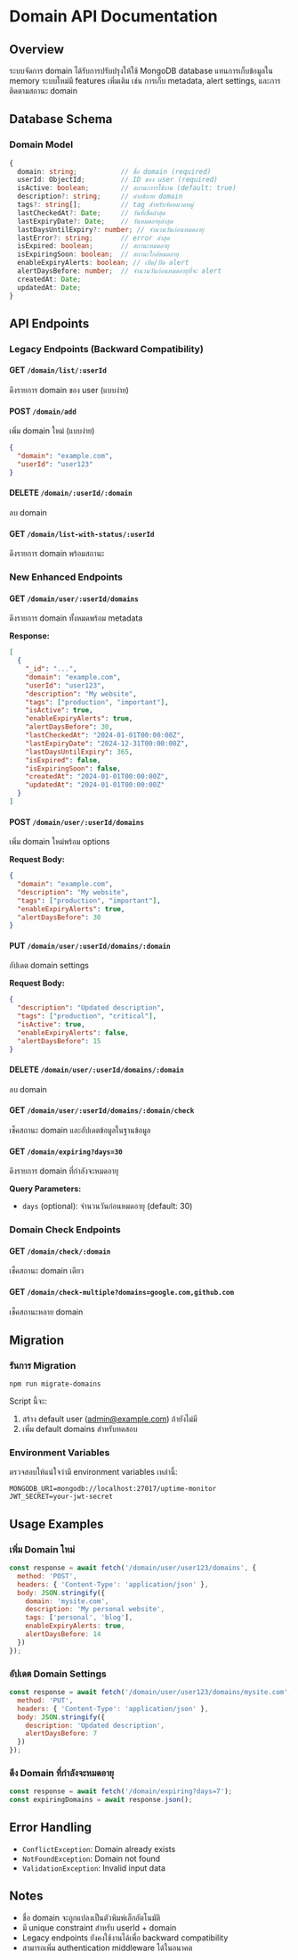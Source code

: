 # Domain API Documentation

## Overview

ระบบจัดการ domain ได้รับการปรับปรุงให้ใช้ MongoDB database แทนการเก็บข้อมูลใน memory ระบบใหม่มี features เพิ่มเติม เช่น การเก็บ metadata, alert settings, และการติดตามสถานะ domain

## Database Schema

### Domain Model

```typescript
{
  domain: string;           // ชื่อ domain (required)
  userId: ObjectId;         // ID ของ user (required)
  isActive: boolean;        // สถานะการใช้งาน (default: true)
  description?: string;     // คำอธิบาย domain
  tags?: string[];          // tag สำหรับจัดหมวดหมู่
  lastCheckedAt?: Date;     // วันที่เช็คล่าสุด
  lastExpiryDate?: Date;    // วันหมดอายุล่าสุด
  lastDaysUntilExpiry?: number; // จำนวนวันก่อนหมดอายุ
  lastError?: string;       // error ล่าสุด
  isExpired: boolean;       // สถานะหมดอายุ
  isExpiringSoon: boolean;  // สถานะใกล้หมดอายุ
  enableExpiryAlerts: boolean; // เปิด/ปิด alert
  alertDaysBefore: number;  // จำนวนวันก่อนหมดอายุที่จะ alert
  createdAt: Date;
  updatedAt: Date;
}
```

## API Endpoints

### Legacy Endpoints (Backward Compatibility)

#### GET `/domain/list/:userId`
ดึงรายการ domain ของ user (แบบง่าย)

#### POST `/domain/add`
เพิ่ม domain ใหม่ (แบบง่าย)
```json
{
  "domain": "example.com",
  "userId": "user123"
}
```

#### DELETE `/domain/:userId/:domain`
ลบ domain

#### GET `/domain/list-with-status/:userId`
ดึงรายการ domain พร้อมสถานะ

### New Enhanced Endpoints

#### GET `/domain/user/:userId/domains`
ดึงรายการ domain ทั้งหมดพร้อม metadata

**Response:**
```json
[
  {
    "_id": "...",
    "domain": "example.com",
    "userId": "user123",
    "description": "My website",
    "tags": ["production", "important"],
    "isActive": true,
    "enableExpiryAlerts": true,
    "alertDaysBefore": 30,
    "lastCheckedAt": "2024-01-01T00:00:00Z",
    "lastExpiryDate": "2024-12-31T00:00:00Z",
    "lastDaysUntilExpiry": 365,
    "isExpired": false,
    "isExpiringSoon": false,
    "createdAt": "2024-01-01T00:00:00Z",
    "updatedAt": "2024-01-01T00:00:00Z"
  }
]
```

#### POST `/domain/user/:userId/domains`
เพิ่ม domain ใหม่พร้อม options

**Request Body:**
```json
{
  "domain": "example.com",
  "description": "My website",
  "tags": ["production", "important"],
  "enableExpiryAlerts": true,
  "alertDaysBefore": 30
}
```

#### PUT `/domain/user/:userId/domains/:domain`
อัปเดต domain settings

**Request Body:**
```json
{
  "description": "Updated description",
  "tags": ["production", "critical"],
  "isActive": true,
  "enableExpiryAlerts": false,
  "alertDaysBefore": 15
}
```

#### DELETE `/domain/user/:userId/domains/:domain`
ลบ domain

#### GET `/domain/user/:userId/domains/:domain/check`
เช็คสถานะ domain และอัปเดตข้อมูลในฐานข้อมูล

#### GET `/domain/expiring?days=30`
ดึงรายการ domain ที่กำลังจะหมดอายุ

**Query Parameters:**
- `days` (optional): จำนวนวันก่อนหมดอายุ (default: 30)

### Domain Check Endpoints

#### GET `/domain/check/:domain`
เช็คสถานะ domain เดียว

#### GET `/domain/check-multiple?domains=google.com,github.com`
เช็คสถานะหลาย domain

## Migration

### รันการ Migration

```bash
npm run migrate-domains
```

Script นี้จะ:
1. สร้าง default user (admin@example.com) ถ้ายังไม่มี
2. เพิ่ม default domains สำหรับทดสอบ

### Environment Variables

ตรวจสอบให้แน่ใจว่ามี environment variables เหล่านี้:

```env
MONGODB_URI=mongodb://localhost:27017/uptime-monitor
JWT_SECRET=your-jwt-secret
```

## Usage Examples

### เพิ่ม Domain ใหม่

```javascript
const response = await fetch('/domain/user/user123/domains', {
  method: 'POST',
  headers: { 'Content-Type': 'application/json' },
  body: JSON.stringify({
    domain: 'mysite.com',
    description: 'My personal website',
    tags: ['personal', 'blog'],
    enableExpiryAlerts: true,
    alertDaysBefore: 14
  })
});
```

### อัปเดต Domain Settings

```javascript
const response = await fetch('/domain/user/user123/domains/mysite.com', {
  method: 'PUT',
  headers: { 'Content-Type': 'application/json' },
  body: JSON.stringify({
    description: 'Updated description',
    alertDaysBefore: 7
  })
});
```

### ดึง Domain ที่กำลังจะหมดอายุ

```javascript
const response = await fetch('/domain/expiring?days=7');
const expiringDomains = await response.json();
```

## Error Handling

- `ConflictException`: Domain already exists
- `NotFoundException`: Domain not found
- `ValidationException`: Invalid input data

## Notes

- ชื่อ domain จะถูกแปลงเป็นตัวพิมพ์เล็กอัตโนมัติ
- มี unique constraint สำหรับ userId + domain
- Legacy endpoints ยังคงใช้งานได้เพื่อ backward compatibility
- สามารถเพิ่ม authentication middleware ได้ในอนาคต 